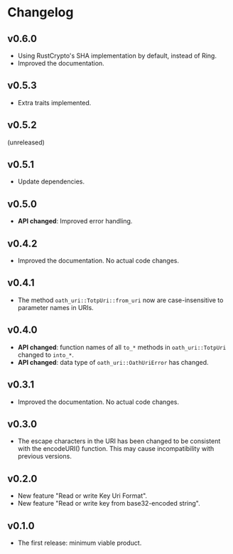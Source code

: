 # Changelog
## v0.6.0
* Using RustCrypto's SHA implementation by default, instead of Ring.
* Improved the documentation.
## v0.5.3
* Extra traits implemented.
## v0.5.2
(unreleased)
## v0.5.1
* Update dependencies.
## v0.5.0
* **API changed**: Improved error handling.
## v0.4.2
* Improved the documentation. No actual code changes.
## v0.4.1
* The method `oath_uri::TotpUri::from_uri` now are case-insensitive to
  parameter names in URIs.
## v0.4.0
* **API changed**: function names of all `to_*` methods in `oath_uri::TotpUri`
  changed to `into_*`.
* **API changed**: data type of `oath_uri::OathUriError` has changed.
## v0.3.1
* Improved the documentation. No actual code changes.
## v0.3.0
* The escape characters in the URI has been changed to be consistent with the
  encodeURI() function. This may cause incompatibility with previous versions.
## v0.2.0
* New feature "Read or write Key Uri Format".
* New feature "Read or write key from base32-encoded string".
## v0.1.0
* The first release: minimum viable product.
